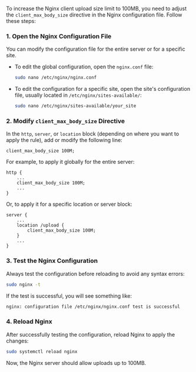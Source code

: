 To increase the Nginx client upload size limit to 100MB, you need to adjust the `client_max_body_size` directive in the Nginx configuration file. Follow these steps:

### 1. **Open the Nginx Configuration File**

You can modify the configuration file for the entire server or for a specific site.

- To edit the global configuration, open the `nginx.conf` file:

   ```bash
   sudo nano /etc/nginx/nginx.conf
   ```

- To edit the configuration for a specific site, open the site's configuration file, usually located in `/etc/nginx/sites-available/`:

   ```bash
   sudo nano /etc/nginx/sites-available/your_site
   ```

### 2. **Modify `client_max_body_size` Directive**

In the `http`, `server`, or `location` block (depending on where you want to apply the rule), add or modify the following line:

```nginx
client_max_body_size 100M;
```

For example, to apply it globally for the entire server:

```nginx
http {
    ...
    client_max_body_size 100M;
    ...
}
```

Or, to apply it for a specific location or server block:

```nginx
server {
    ...
    location /upload {
        client_max_body_size 100M;
    }
    ...
}
```

### 3. **Test the Nginx Configuration**

Always test the configuration before reloading to avoid any syntax errors:

```bash
sudo nginx -t
```

If the test is successful, you will see something like:

```bash
nginx: configuration file /etc/nginx/nginx.conf test is successful
```

### 4. **Reload Nginx**

After successfully testing the configuration, reload Nginx to apply the changes:

```bash
sudo systemctl reload nginx
```

Now, the Nginx server should allow uploads up to 100MB.
